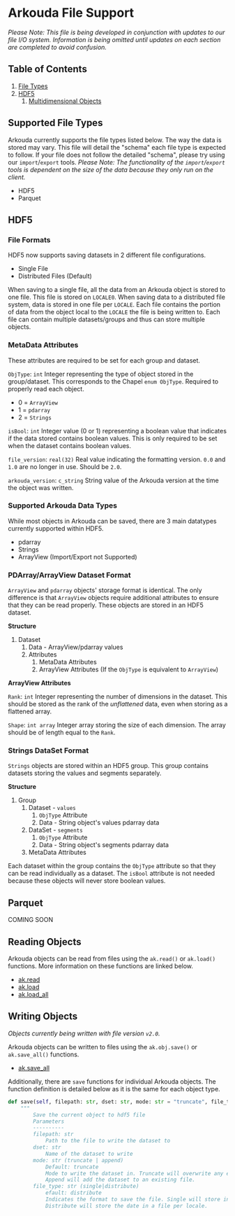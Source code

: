 # Arkouda File Support

*Please Note: This file is being developed in conjunction with updates to our file I/O system. Information is being omitted until updates on each section are completed to avoid confusion.*

## Table of Contents
1. [File Types](#filetypes)
2. [HDF5](#hdf)
   1. [Multidimensional Objects](#multidim)

## Supported File Types
Arkouda currently supports the file types listed below. The way the data is stored may vary. This file will detail the "schema" each file type is expected to follow. If your file does not follow the detailed "schema", please try using our `import`/`export` tools. *Please Note: The functionality of the `import`/`export` tools is dependent on the size of the data because they only run on the client.*

- HDF5
- Parquet

## HDF5

### File Formats

HDF5 now supports saving datasets in 2 different file configurations. 

- Single File
- Distributed Files (Default)

When saving to a single file, all the data from an Arkouda object is stored to one file. This file is stored on `LOCALE0`. When saving data to a distributed file system, data is stored in one file per `LOCALE`. Each file contains the portion of data from the object local to the `LOCALE` the file is being written to. Each file can contain multiple datasets/groups and thus can store multiple objects.

### MetaData Attributes

These attributes are required to be set for each group and dataset.

`ObjType`: `int`
   Integer representing the type of object stored in the group/dataset. This corresponds to the Chapel `enum ObjType`. Required to properly read each object. 
   - 0 = `ArrayView`
   - 1 = `pdarray`
   - 2 = `Strings`

`isBool`: `int`
   Integer value (0 or 1) representing a boolean value that indicates if the data stored contains boolean values. This is only required to be set when the dataset contains boolean values.

`file_version`: `real(32)`
   Real value indicating the formatting version. `0.0` and `1.0` are no longer in use. Should be `2.0`.

`arkouda_version`: `c_string`
   String value of the Arkouda version at the time the object was written.

### Supported Arkouda Data Types

While most objects in Arkouda can be saved, there are 3 main datatypes currently supported within HDF5.

- pdarray
- Strings
- ArrayView (Import/Export not Supported) 

### PDArray/ArrayView Dataset Format
`ArrayView` and `pdarray` objects' storage format is identical. The only difference is that `ArrayView` objects require additional attributes to ensure that they can be read properly. These objects are stored in an HDF5 dataset. 

**Structure**
1) Dataset
   1) Data - ArrayView/pdarray values
   2) Attributes
      1) MetaData Attributes
      2) ArrayView Attributes (If the `ObjType` is equivalent to `ArrayView`)

**ArrayView Attributes**

`Rank`: `int` 
   Integer representing the number of dimensions in the dataset. This should be stored as the rank of the *unflattened* data, even when storing as a flattened array.

`Shape`: `int array` Integer array storing the size of each dimension. The array should be of length equal to the `Rank`.

### Strings DataSet Format
`Strings` objects are stored within an HDF5 group. This group contains datasets storing the values and segments separately. 

**Structure**
1) Group
   1) Dataset - `values`
      1) `ObjType` Attribute
      2) Data - String object's values pdarray data
   2) DataSet - `segments`
      1) `ObjType` Attribute
      2) Data - String object's segments pdarray data
   3) MetaData Attributes

Each dataset within the group contains the `ObjType` attribute so that they can be read individually as a dataset. The `isBool` attribute is not needed because these objects will never store boolean values.

## Parquet
COMING SOON

## Reading Objects
Arkouda objects can be read from files using the `ak.read()` or `ak.load()` functions. More information on these functions are linked below.

- [ak.read](https://bears-r-us.github.io/arkouda/autoapi/arkouda/pdarrayIO/index.html#arkouda.pdarrayIO.read)
- [ak.load](https://bears-r-us.github.io/arkouda/usage/IO.html#arkouda.load)
- [ak.load_all](https://bears-r-us.github.io/arkouda/usage/IO.html#arkouda.load_all)

## Writing Objects
*Objects currently being written with file version `v2.0`.*

Arkouda objects can be written to files using the `ak.obj.save()` or `ak.save_all()` functions.

- [ak.save_all](https://bears-r-us.github.io/arkouda/autoapi/arkouda/pdarrayIO/index.html#arkouda.pdarrayIO.save_all)

Additionally, there are `save` functions for individual Arkouda objects. The function definition is detailed below as it is the same for each object type.

```python
def save(self, filepath: str, dset: str, mode: str = "truncate", file_type: str = "distribute")
    """
        Save the current object to hdf5 file
        Parameters
        ----------
        filepath: str
            Path to the file to write the dataset to
        dset: str
            Name of the dataset to write
        mode: str (truncate | append)
            Default: truncate
            Mode to write the dataset in. Truncate will overwrite any existing files.
            Append will add the dataset to an existing file.
        file_type: str (single|distribute)
            efault: distribute
            Indicates the format to save the file. Single will store in a single file.
            Distribute will store the date in a file per locale.
```